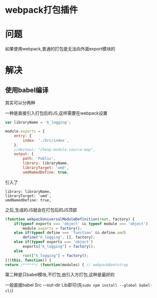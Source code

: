 # webpack打包插件

# 问题

如果使用webpack,普通的打包是无法向外面export模块的

# 解决

## 使用babel编译

其实可以分两种 

一种是直接引入打包后的JS,这样需要在webpack设置

```javascript
var libraryName = 'k_logging';

module.exports = {
    entry: {
        index: './Src/index',
    },
    //devtool: "cheap-module-source-map",
    output: {
        path: 'Public',
        library: libraryName,
        libraryTarget: 'umd',
        umdNamedDefine: true,
```

引入了

```
library: libraryName,
libraryTarget: 'umd',
umdNamedDefine: true,
```
之后,生成的JS就会在打包后的JS顶部

```javascript
(function webpackUniversalModuleDefinition(root, factory) {
	if(typeof exports === 'object' && typeof module === 'object')
		module.exports = factory();
	else if(typeof define === 'function' && define.amd)
		define("k_logging", [], factory);
	else if(typeof exports === 'object')
		exports["k_logging"] = factory();
	else
		root["k_logging"] = factory();
})(this, function() {
return /******/ (function(modules) { // webpackBootstrap
```

第二种是只babel模块,不打包,由引入方打包,这种是最好的

一般直接babel Src --out-dir Lib即可(先`sudo npm install --global babel-cli`)